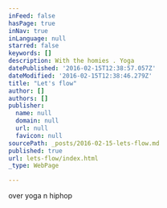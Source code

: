 ```yaml
---
inFeed: false
hasPage: true
inNav: true
inLanguage: null
starred: false
keywords: []
description: With the homies . Yoga
datePublished: '2016-02-15T12:38:57.057Z'
dateModified: '2016-02-15T12:38:46.279Z'
title: "Let's flow"
author: []
authors: []
publisher:
  name: null
  domain: null
  url: null
  favicon: null
sourcePath: _posts/2016-02-15-lets-flow.md
published: true
url: lets-flow/index.html
_type: WebPage

---
```

over yoga n hiphop